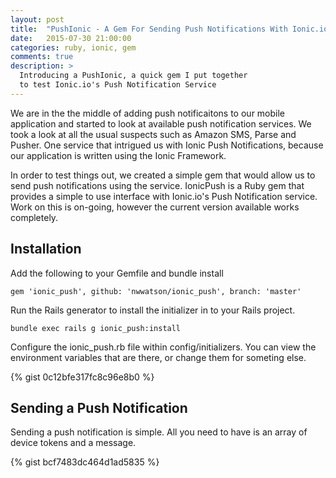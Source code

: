 ```yaml
---
layout: post
title:  "PushIonic - A Gem For Sending Push Notifications With Ionic.io"
date:   2015-07-30 21:00:00
categories: ruby, ionic, gem
comments: true
description: >
  Introducing a PushIonic, a quick gem I put together
  to test Ionic.io's Push Notification Service
---
```


We are in the the middle of adding push notificaitons to our mobile application
and started to look at available push notification services. We took a look
at all the usual suspects such as Amazon SMS, Parse and Pusher. One service 
that intrigued us with Ionic Push Notifications, because our application is
written using the Ionic Framework.

In order to test things out, we created a simple gem that would allow us to
send push notifications using the service. IonicPush is a Ruby gem that provides 
a simple to use interface with Ionic.io's Push Notification service. Work on this 
is on-going, however the current version available works completely.

## Installation

Add the following to your Gemfile and bundle install

```
gem 'ionic_push', github: 'nwwatson/ionic_push', branch: 'master'
```

Run the Rails generator to install the initializer in to your Rails project.

```
bundle exec rails g ionic_push:install
```

Configure the ionic_push.rb file within config/initializers. You can view the environment 
variables that are there, or change them for someting else.

{% gist 0c12bfe317fc8c96e8b0 %}

## Sending a Push Notification

Sending a push notification is simple. All you need to have is an array of device tokens and a message.


{% gist bcf7483dc464d1ad5835 %}